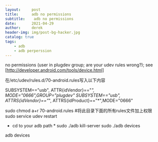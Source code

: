 ```yaml
---
layout:     post
title:      adb no permissions 
subtitle:    adb no permissions 
date:       2021-04-29
author:     derek
header-img: img/post-bg-hacker.jpg
catalog: true
tags:
    - adb
    - adb perperssion
---
```



no permissions (user in plugdev group; are your udev rules wrong?); see [http://developer.android.com/tools/device.html]

在/etc/udev/rules.d/70-android.rules写入以下内容

SUBSYSTEM=="usb", ATTR{idVendor}=="*", MODE="0666",GROUP="plugdev"
SUBSYSTEM=="usb", ATTRS{idVendor}=="*", ATTRS{idProduct}=="*",MODE="0666"

sudo chmod a+r 70-android.rules  #将此目录下面的所有rules文件加上权限
sudo service udev restart

* cd to your adb path *
sudo ./adb kill-server
sudo ./adb devices

adb devices
